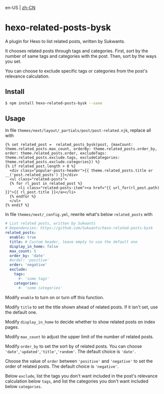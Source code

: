 en-US | [zh-CN](./zh-CN/README.md)

# hexo-related-posts-bysk

A plugin for Hexo to list related posts, written by Sukwants.

It chooses related posts through tags and categories. First, sort by the number of same tags and categories with the post. Then, sort by the ways you set.

You can choose to exclude specific tags or categories from the post's relevance calculation.

## Install

```sh
$ npm install hexo-related-posts-bysk --save
```

## Usage

In file `themes/next/layout/_partials/post/post-related.njk`, replace all with

```njk
{% set related_post =  related_posts_bysk(post, {maxCount: theme.related_posts.max_count, orderBy: theme.related_posts.order_by, order: theme.related_posts.order, excludeTags: theme.related_posts.exclude.tags, excludeCategories: theme.related_posts.exclude.categories}) %}
{% if related_post.length > 0 %}
  <div class="popular-posts-header">{{ theme.related_posts.title or __('post.related_posts') }}</div>
  <ul class="related-posts">
  {% for rl_post in related_post %}
      <li class="related-posts-item"><a href="{{ url_for(rl_post.path) }}">{{ rl_post.title }}</a></li>
  {% endfor %}
  </ul>
{% endif %}
```

In file `themes/next/_config.yml`, rewrite what's below `related_posts` with

```yml
# List related posts, written by Sukwants
# Dependencies: https://github.com/Sukwants/hexo-related-posts-bysk
related_posts:
  enable: true
  title: # Custom header, leave empty to use the default one
  display_in_home: false
  max_count: 5
  order_by: 'date'
  #order: 'positive'
  order: 'negative'
  exclude:
    tags:
      #- 'some tags'
    categories:
      #- 'some categories'
```

Modify `enable` to turn on or turn off this function.

Modify `title` to set the title shown ahead of related posts. If it isn't set, use the default one.

Modify `display_in_home` to decide whether to show related posts on index pages.

Modify `max_count` to adjust the upper limit of the number of related posts.

Modify `order_by` to set the sort by of related posts. You can choose `'date'`,`'updated'`,`'title'`,`'random'`. The default choice is `'date'`.

Choose the value of `order` between `'positive'` and `'negative'` to set the order of related posts. The default choice is `'negative'`.

Below `exclude`, list the tags you don't want included in the post's relevance calculation below `tags`, and list the categories you don't want included below `categories`.
